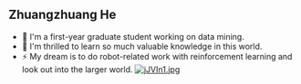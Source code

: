 ## Zhuangzhuang He
- 🔭 I'm a first-year graduate student working on data mining.
- 🌱 I'm thrilled to learn so much valuable knowledge in this world.
- ⚡  My dream is to do robot-related work with reinforcement learning and look out into the larger world.
<a href="https://imgtu.com/i/jJVIn1"><img src="https://s1.ax1x.com/2022/07/04/jJVIn1.jpg" alt="jJVIn1.jpg" border="0" /></a>
<!--
**bruno686/bruno686** is a ✨ _special_ ✨ repository because its `README.md` (this file) appears on your GitHub profile.

Here are some ideas to get you started:

- 🔭 I’m currently working on ...
- 🌱 I’m currently learning ...
- 👯 I’m looking to collaborate on ...
- 🤔 I’m looking for help with ...
- 💬 Ask me about ...
- 📫 How to reach me: ...
- 😄 Pronouns: ...
- ⚡ Fun fact: ...
-->
